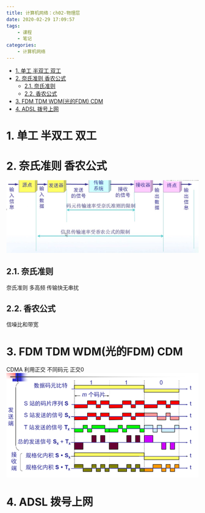 ```yaml
---
title: 计算机网络：ch02-物理层
date: 2020-02-29 17:09:57
tags:
    - 课程
    - 笔记
categories: 
    - 计算机网络
---
```

<!-- TOC -->

- [1. 单工 半双工 双工](#1-单工-半双工-双工)
- [2. 奈氏准则 香农公式](#2-奈氏准则-香农公式)
    - [2.1. 奈氏准则](#21-奈氏准则)
    - [2.2. 香农公式](#22-香农公式)
- [3. FDM TDM WDM(光的FDM) CDM](#3-fdm-tdm-wdm光的fdm-cdm)
- [4. ADSL 拨号上网](#4-adsl-拨号上网)

<!-- /TOC -->
# 1. 单工 半双工 双工

# 2. 奈氏准则 香农公式
![](计算机网络：ch02-物理层/1.png)
## 2.1. 奈氏准则
奈氏准则 多高频 传输快无串扰
## 2.2. 香农公式
信噪比和带宽

# 3. FDM TDM WDM(光的FDM) CDM
CDMA 利用正交 不同码元 正交0 
![](计算机网络：ch02-物理层/2.png)

# 4. ADSL 拨号上网
